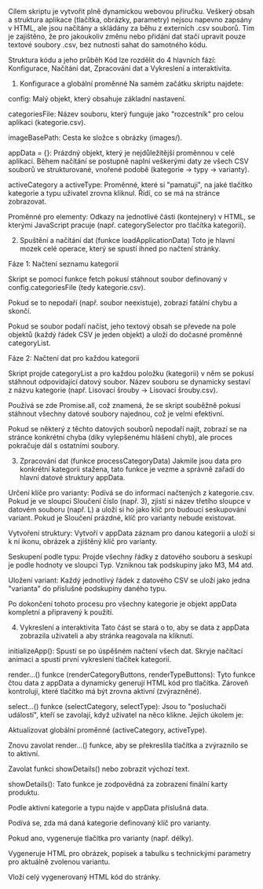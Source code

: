 Cílem skriptu je vytvořit plně dynamickou webovou příručku. Veškerý obsah a struktura aplikace (tlačítka, obrázky, parametry) nejsou napevno zapsány v HTML, ale jsou načítány a skládány za běhu z externích .csv souborů. Tím je zajištěno, že pro jakoukoliv změnu nebo přidání dat stačí upravit pouze textové soubory .csv, bez nutnosti sahat do samotného kódu.

Struktura kódu a jeho průběh
Kód lze rozdělit do 4 hlavních fází: Konfigurace, Načítání dat, Zpracování dat a Vykreslení a interaktivita.

1. Konfigurace a globální proměnné
Na samém začátku skriptu najdete:

config: Malý objekt, který obsahuje základní nastavení.

categoriesFile: Název souboru, který funguje jako "rozcestník" pro celou aplikaci (kategorie.csv).

imageBasePath: Cesta ke složce s obrázky (images/).

appData = {}: Prázdný objekt, který je nejdůležitější proměnnou v celé aplikaci. Během načítání se postupně naplní veškerými daty ze všech CSV souborů ve strukturované, vnořené podobě (kategorie -> typy -> varianty).

activeCategory a activeType: Proměnné, které si "pamatují", na jaké tlačítko kategorie a typu uživatel zrovna kliknul. Řídí, co se má na stránce zobrazovat.

Proměnné pro elementy: Odkazy na jednotlivé části (kontejnery) v HTML, se kterými JavaScript pracuje (např. categorySelector pro tlačítka kategorií).

2. Spuštění a načítání dat (funkce loadApplicationData)
Toto je hlavní mozek celé operace, který se spustí ihned po načtení stránky.

Fáze 1: Načtení seznamu kategorií

Skript se pomocí funkce fetch pokusí stáhnout soubor definovaný v config.categoriesFile (tedy kategorie.csv).

Pokud se to nepodaří (např. soubor neexistuje), zobrazí fatální chybu a skončí.

Pokud se soubor podaří načíst, jeho textový obsah se převede na pole objektů (každý řádek CSV je jeden objekt) a uloží do dočasné proměnné categoryList.

Fáze 2: Načtení dat pro každou kategorii

Skript projde categoryList a pro každou položku (kategorii) v něm se pokusí stáhnout odpovídající datový soubor. Název souboru se dynamicky sestaví z názvu kategorie (např. Lisovací šrouby -> Lisovací šrouby.csv).

Používá se zde Promise.all, což znamená, že se skript souběžně pokusí stáhnout všechny datové soubory najednou, což je velmi efektivní.

Pokud se některý z těchto datových souborů nepodaří najít, zobrazí se na stránce konkrétní chyba (díky vylepšenému hlášení chyb), ale proces pokračuje dál s ostatními soubory.

3. Zpracování dat (funkce processCategoryData)
Jakmile jsou data pro konkrétní kategorii stažena, tato funkce je vezme a správně zařadí do hlavní datové struktury appData.

Určení klíče pro varianty: Podívá se do informací načtených z kategorie.csv. Pokud je ve sloupci Sloučení číslo (např. 3), zjistí si název třetího sloupce v datovém souboru (např. L) a uloží si ho jako klíč pro budoucí seskupování variant. Pokud je Sloučení prázdné, klíč pro varianty nebude existovat.

Vytvoření struktury: Vytvoří v appData záznam pro danou kategorii a uloží si k ní ikonu, obrázek a zjištěný klíč pro varianty.

Seskupení podle typu: Projde všechny řádky z datového souboru a seskupí je podle hodnoty ve sloupci Typ. Vzniknou tak podskupiny jako M3, M4 atd.

Uložení variant: Každý jednotlivý řádek z datového CSV se uloží jako jedna "varianta" do příslušné podskupiny daného typu.

Po dokončení tohoto procesu pro všechny kategorie je objekt appData kompletní a připravený k použití.

4. Vykreslení a interaktivita
Tato část se stará o to, aby se data z appData zobrazila uživateli a aby stránka reagovala na kliknutí.

initializeApp(): Spustí se po úspěšném načtení všech dat. Skryje načítací animaci a spustí první vykreslení tlačítek kategorií.

render...() funkce (renderCategoryButtons, renderTypeButtons): Tyto funkce čtou data z appData a dynamicky generují HTML kód pro tlačítka. Zároveň kontrolují, které tlačítko má být zrovna aktivní (zvýrazněné).

select...() funkce (selectCategory, selectType): Jsou to "posluchači událostí", kteří se zavolají, když uživatel na něco klikne. Jejich úkolem je:

Aktualizovat globální proměnné (activeCategory, activeType).

Znovu zavolat render...() funkce, aby se překreslila tlačítka a zvýraznilo se to aktivní.

Zavolat funkci showDetails() nebo zobrazit výchozí text.

showDetails(): Tato funkce je zodpovědná za zobrazení finální karty produktu.

Podle aktivní kategorie a typu najde v appData příslušná data.

Podívá se, zda má daná kategorie definovaný klíč pro varianty.

Pokud ano, vygeneruje tlačítka pro varianty (např. délky).

Vygeneruje HTML pro obrázek, popisek a tabulku s technickými parametry pro aktuálně zvolenou variantu.

Vloží celý vygenerovaný HTML kód do stránky.
